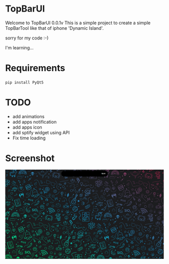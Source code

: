 # TopBarUI
Welcome to TopBarUI 0.0.1v
This is a simple project to create a simple TopBarTool
like that of iphone 'Dynamic Island'.

sorry for my code :-)

I'm learning...

# Requirements

`pip install PyQt5 `

# TODO
- add animations
- add apps notification
- add apps icon
- add sptify widget using API
- Fix time loading

# Screenshot
!['Error'](/screenshot/TopBarUI.jpg)
